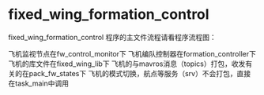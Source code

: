 # fixed_wing_formation_control

fixed_wing_formation_control
程序的主文件流程请看程序流程图：

飞机监视节点在fw_control_monitor下
飞机编队控制器在formation_controller下
飞机的库文件在fixed_wing_lib下
飞机的与mavros消息（topics）打包，收发有关的在pack_fw_states下
飞机的模式切换，航点等服务（srv）不会打包，直接在task_main中调用
